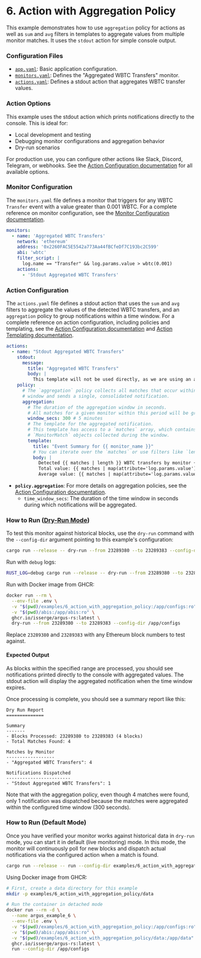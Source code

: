 # 6. Action with Aggregation Policy

This example demonstrates how to use `aggregation` policy for actions as well as `sum` and `avg` filters in templates to aggregate values from multiple monitor matches. It uses the `stdout` action for simple console output.

### Configuration Files

- [`app.yaml`](../../docs/src/user_guide/config_app.md): Basic application configuration.
- [`monitors.yaml`](../../docs/src/user_guide/config_monitors.md): Defines the "Aggregated WBTC Transfers" monitor.
- [`actions.yaml`](../../docs/src/user_guide/config_actions.md): Defines a stdout action that aggregates WBTC transfer values.

### Action Options

This example uses the stdout action which prints notifications directly to the console. This is ideal for:
- Local development and testing
- Debugging monitor configurations and aggregation behavior
- Dry-run scenarios

For production use, you can configure other actions like Slack, Discord, Telegram, or webhooks. See the [Action Configuration documentation](../../docs/src/user_guide/actions_yaml.md) for all available options.

### Monitor Configuration

The `monitors.yaml` file defines a monitor that triggers for any WBTC `Transfer` event with a value greater than 0.001 WBTC. For a complete reference on monitor configuration, see the [Monitor Configuration documentation](../../docs/src/user_guide/config_monitors.md).

```yaml
monitors:
  - name: 'Aggregated WBTC Transfers'
    network: 'ethereum'
    address: '0x2260FAC5E5542a773Aa44fBCfeDf7C193bc2C599'
    abi: 'wbtc'
    filter_script: |
      log.name == "Transfer" && log.params.value > wbtc(0.001)
    actions:
      - 'Stdout Aggregated WBTC Transfers'
```

### Action Configuration

The `actions.yaml` file defines a stdout action that uses the `sum` and `avg` filters to aggregate the values of the detected WBTC transfers, and an `aggregation` policy to group notifications within a time window. For a complete reference on action configuration, including policies and templating, see the [Action Configuration documentation](../../docs/src/user_guide/config_actions.md) and [Action Templating documentation](../../docs/src/user_guide/action_templating.md).

```yaml
actions:
  - name: "Stdout Aggregated WBTC Transfers"
    stdout:
      message:
        title: "Aggregated WBTC Transfers"
        body: |
          This template will not be used directly, as we are using an aggregation policy.
    policy:
      # The `aggregation` policy collects all matches that occur within a time
      # window and sends a single, consolidated notification.
      aggregation:
        # The duration of the aggregation window in seconds.
        # All matches for a given monitor within this period will be grouped.
        window_secs: 300 # 5 minutes
        # The template for the aggregated notification.
        # This template has access to a `matches` array, which contains all the
        # `MonitorMatch` objects collected during the window.
        template:
          title: "Event Summary for {{ monitor_name }}"
          # You can iterate over the `matches` or use filters like `length`.
          body: |
            Detected {{ matches | length }} WBTC transfers by monitor {{ monitor_name }}.
            Total value: {{ matches | map(attribute='log.params.value') | sum | wbtc }} WBTC
            Average value: {{ matches | map(attribute='log.params.value') | avg | wbtc }} WBTC
```

-   **`policy.aggregation`**: For more details on aggregation policies, see the [Action Configuration documentation](../../docs/src/user_guide/config_actions.md#aggregation-policy).
    -   `time_window_secs`: The duration of the time window in seconds during which notifications will be aggregated.

### How to Run ([Dry-Run Mode](../../docs/src/operations/cli.md#dry-run-mode))

To test this monitor against historical blocks, use the `dry-run` command with the `--config-dir` argument pointing to this example's configuration:

```bash
cargo run --release -- dry-run --from 23289380 --to 23289383 --config-dir examples/6_action_with_aggregation_policy/
```

Run with `debug` logs:

```bash
RUST_LOG=debug cargo run --release -- dry-run --from 23289380 --to 23289383 --config-dir examples/6_action_with_aggregation_policy/
```

Run with Docker image from GHCR:

```bash
docker run --rm \
  --env-file .env \
  -v "$(pwd)/examples/6_action_with_aggregation_policy:/app/configs:ro" \
  -v "$(pwd)/abis:/app/abis:ro" \
  ghcr.io/isserge/argus-rs:latest \
  dry-run --from 23289380 --to 23289383 --config-dir /app/configs
```

Replace `23289380` and `23289383` with any Ethereum block numbers to test against.

#### Expected Output

As blocks within the specified range are processed, you should see notifications printed directly to the console with aggregated values. The stdout action will display the aggregated notification when the time window expires.

Once processing is complete, you should see a summary report like this:

```
Dry Run Report
==============

Summary
-------
- Blocks Processed: 23289380 to 23289383 (4 blocks)
- Total Matches Found: 4

Matches by Monitor
------------------
- "Aggregated WBTC Transfers": 4

Notifications Dispatched
------------------------
- "Stdout Aggregated WBTC Transfers": 1
```

Note that with the aggregation policy, even though 4 matches were found, only 1 notification was dispatched because the matches were aggregated within the configured time window (300 seconds).

### How to Run (Default Mode)

Once you have verified your monitor works against historical data in `dry-run` mode, you can start it in default (live monitoring) mode. In this mode, the monitor will continuously poll for new blocks and dispatch actual notifications via the configured action when a match is found.

```bash
cargo run --release -- run --config-dir examples/6_action_with_aggregation_policy/
```

Using Docker image from GHCR:

```bash
# First, create a data directory for this example
mkdir -p examples/6_action_with_aggregation_policy/data

# Run the container in detached mode
docker run --rm -d \
  --name argus_example_6 \
  --env-file .env \
  -v "$(pwd)/examples/6_action_with_aggregation_policy:/app/configs:ro" \
  -v "$(pwd)/abis:/app/abis:ro" \
  -v "$(pwd)/examples/6_action_with_aggregation_policy/data:/app/data" \
  ghcr.io/isserge/argus-rs:latest \
  run --config-dir /app/configs
```
